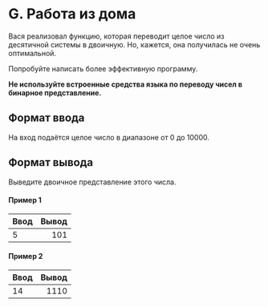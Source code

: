 # G. Работа из дома

Вася реализовал функцию, которая переводит целое число из десятичной системы в двоичную. Но, кажется, она получилась не очень оптимальной.

Попробуйте написать более эффективную программу.

**Не используйте встроенные средства языка по переводу чисел в бинарное представление.**

## Формат ввода
На вход подаётся целое число в диапазоне от 0 до 10000.

## Формат вывода
Выведите двоичное представление этого числа.

#### Пример 1
| Ввод | Вывод |
|------|------:|
| 5    |   101 |

#### Пример 2
| Ввод | Вывод |
|------|------:|
| 14   |  1110 |